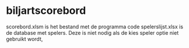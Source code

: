 # biljartscorebord
scorebord.xlsm is het bestand met de programma code
spelerslijst.xlsx is de database met spelers. Deze is niet nodig als de kies speler optie niet gebruikt wordt,
